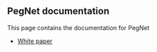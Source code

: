 ## PegNet documentation

This page contains the documentation for PegNet

* [White paper](whitepaper.md)